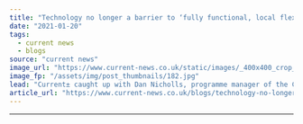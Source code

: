 ```yaml
---
title: "Technology no longer a barrier to ‘fully functional, local flexibility markets’ -  A look at the Cornwall LEM"
date: "2021-01-20"
tags: 
  - current news
  - blogs
source: "current news"
image_url: "https://www.current-news.co.uk/static/images/_400x400_crop_center-center/Cornwall-LEM-image-Centrica.jpg"
image_fp: "/assets/img/post_thumbnails/182.jpg"
lead: "Current± caught up with Dan Nicholls, programme manager of the Cornwall LEM, following the end of the landmark flexibility project to discuss the successes and the lessons learnt."
article_url: "https://www.current-news.co.uk/blogs/technology-no-longer-a-barrier-to-fully-functional-local-flexibility-markets-a-look-at-the-cornwall-lem?utm_source=rss-feeds&utm_medium=rss&utm_campaign=rss"
---
```


---
